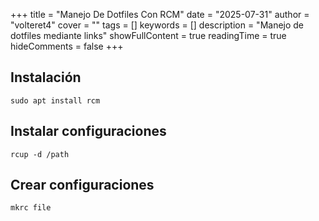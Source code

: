 +++
title = "Manejo De Dotfiles Con RCM"
date = "2025-07-31"
author = "volteret4"
cover = ""
tags = []
keywords = []
description = "Manejo de dotfiles mediante links"
showFullContent = true
readingTime = true
hideComments = false
+++



## Instalación
`sudo apt install rcm`

## Instalar configuraciones
`rcup -d /path`

## Crear configuraciones
`mkrc file`
